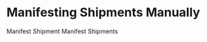 # Manifesting Shipments Manually

Manifest Shipment
Manifest Shipments

<script src="../../scripts/requesttabs.js"></script>
<script src="../../scripts/responsetabs.js"></script>
<script src="../../scripts/copy.js"></script>